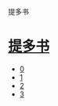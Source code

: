﻿




 提多书



[](bible/../)
=============

[提多书](bible/index.md)
================


* [0](bible/TIT00.md)
* [1](bible/TIT01.md)
* [2](bible/TIT02.md)
* [3](bible/TIT03.md)

